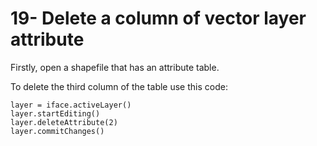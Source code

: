 # 19- Delete a column of vector layer attribute

Firstly, open a shapefile that has an attribute table.

To delete the third column of the table use this code:

```
layer = iface.activeLayer()
layer.startEditing()
layer.deleteAttribute(2)
layer.commitChanges()
```